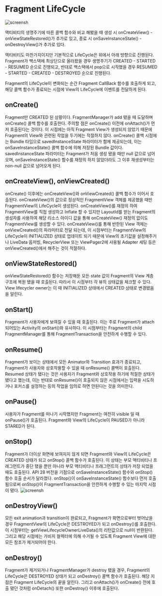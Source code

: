 # Fragment LifeCycle
![screensh](https://img1.daumcdn.net/thumb/R1280x0/?scode=mtistory2&fname=https%3A%2F%2Fblog.kakaocdn.net%2Fdn%2FcDyVCU%2Fbtq9CtTEtoA%2FkpOuUqYRAw8aVmbyKT7jpk%2Fimg.png)
 
액티비티의 생명주기에 따른 콜백 함수와 비교 해봤을 때 생성 시 onCreateView() - 
onViewStateRestored()가 추가로 있고, 종료 시 onSaveInstanceState() - 
onDestroyView()가 추가로 있다. 

액티비티도 마찬가지이지만 기본적으로 LifeCycle은 위에서 아래 방향으로 진행된다. 
Fragment가 백스택에 최상단으로 올라왔을 경우 생명주기가 CREATED - STARTED - 
RESUMED 순으로 진행되고, 반대로 백스택에서 pop으로 시작했을 경우 RESUMED - 
STARTED - CREATED - DESTROYED 순으로 진행된다.

Fragment의 LifeCycle이 변화되는 순간 Fragment CallBack 함수를 호출하게 되고, 
해당 콜백 함수가 종료되는 시점에 View의 LifeCycle에 이벤트를 전달하게 된다.

## onCreate()
Fragment만 CREATED 된 상황이다.
FragmentManager가 add 됐을 때 도달하며 onCreate() 콜백 함수를 호출한다. 
주의할 점은 onCreate() 이전에 onAttach()가 먼저 호출된다는 것이다.
이 시점에는 아직 Fragment View가 생성되지 않았기 때문에 Fragment의 View와 
관련된 작업을 두기에는 적절하지 않다.
onCreate() 콜백 시점에는 Bundle 타입으로 savedInstanceState 파라미터가 함께 
제공되는데, 이는 onSaveInstanceState() 콜백 함수에 의해 저장된 Bundle 값이다. 
savedInstanceState 파라미터는 Fragment가 처음 생성 됐을 때만 null 값으로 넘어오며, 
onSaveInstanceState() 함수를 재정의 하지 않았더라도 그 이후 재생성부터는 non-null 
값으로 넘어오게 된다.

## onCreateView(), onViewCreated()
onCreate() 이후에는 onCreateView()와 onViewCreated() 콜백 함수가 이어서 호출된다. 
onCreateView()의 값으로 정상적인 FragmentView 객체를 제공했을 때만 FragmentView의 
LifeCycle이 생성된다.
onCreateView()를 재정의 하여 FragmentView를 직접 생성하고 Inflate 할 수 있지만 
LayoutId를 받는 Fragment의 생성자를 사용하여 해당 리소스 아이디 값을 통해 onCreateView() 
재정의 없이도 FragmentView를 생성할 수 있다. onCreateView()를 통해 반한된 View 객체는 
onViewCreated()의 파라미터로 전달 되는데, 이 시점부터는 FragmentView의 LifeCycle이 
INITIALIZED 상태로 업데이트 되기 때문에 View의 초기값을 설정해주거나 LiveData 옵저빙, 
RecyclerView 또는 ViewPager2에 사용될 Adapter 세팅 등은 onViewCreated()에서 
해주는 것이 적절하다.

## onViewStateRestored()
onViewStateRestored() 함수는 저장해둔 모든 state 값이 Fragment의 View 계층구조에 
복원 됐을 때 호출된다. 따라서 이 시점부터 각 뷰의 상태값을 체크할 수 있다.
View lifecycler owner는 이 때 INITIALIZED 상태에서 CREATED 상태로 변경됐음을 알린다.

## onStart()
Fragment가 사용자에게 보여질 수 있을 때 호출된다. 이는 주로 Fragment가 attach 되어있는 
Activity의 onStart()와 유사하다. 이 시점부터는 Fragment의 child FragmentManager를 
통해 FragmentTransaction을 안전하게 수행할 수 있다. 

## onResume()
Fragment가 보이는 상태에서 모든 Animator와 Transition 효과가 종료되고, Fragment가 
사용자와 상호작용할 수 있을 때 onResume() 콜백이 호출된다. 
Resumed 상태가 됐다는 것은 사용자가 Fragment와 상호작용 하기에 적절한 상태가 됐다고 했는데, 
이는 반대로 onResume()이 호출되지 않은 시점에서는 입력을 시도하거나 포커스를 설정하는 등의 작업을 
임의로 하면 안된다는 것을 의미한다.

## onPause()
사용자가 Fragment를 떠나기 시작했지만 Fragment는 여전히 visible 일 때 onPause()가 호출된다. 
Fragment와 View의 LifeCycle이 PAUSED가 아니라 STARED가 된다. 

## onStop()
Fragment가 더이상 화면에 보여지지 않게 되면 Fragment와 View의 LifeCycle은 CREATED 상태가 되고 
onStop() 콜백 함수가 호출된다. 이 상태는 부모 액티비티나 프래그먼트가 중단 됐을 뿐만 아니라 
부모 액티비티나 프래그먼트의 상태가 저장 되었을 때도 호출된다. 
API 28 버전을 기점으로 onSaveInstanceState() 함수와 onStop() 함수 호출 순서가 달라졌다. 
onStop()이 onSaveInstanceState() 함수보다 먼저 호출됨으로써 onStop()이 
FragmentTransaction을 안전하게 수행할 수 있는 마지막 시점이 됐다.
![screensh](https://img1.daumcdn.net/thumb/R1280x0/?scode=mtistory2&fname=https%3A%2F%2Fblog.kakaocdn.net%2Fdn%2FbC4Zkm%2Fbtq9DwbxrgQ%2FIl287fhextuJbiCRZtZde1%2Fimg.png)

## onDestroyView()
모든 exit animation과 transition이 완료되고, Fragment가 화면으로부터 벗어났을 경우 
FragmentView의 LifeCycle은 DESTROYED가 되고 onDestroy()를 호출한다.
이 시점부터는 getViewLifecycleOwnerLiveData()의 리턴값으로 null이 반환된다. 
그리고 해당 시점에는 가비지 컬렉터에 의해 수거될 수 있도록 Fragment View에 대한 
모든 참조가 제거되어야 한다.

## onDestroy()
Fragment가 제거되거나 FragmentManager가 destroy 됐을 경우, Fragment의 LifeCycle은 
DESTROYED 상태가 되고 onDestroy() 콜백 함수가 호출된다. 해당 지점은 Fragment LifeCycle의 
끝을 알린다. 그리고 onAttach()가 onCreate() 전에 호출 됐던 것처럼 onDetach() 또한 
onDestroy() 이후에 호출된다.


